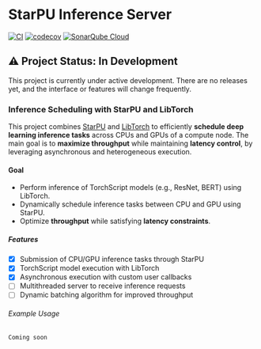 # StarPU Inference Server

[![CI][ci-badge]][ci-url]
[![codecov][codecov-badge]][codecov-url]
[![SonarQube Cloud][sonar-badge]][sonar-url]

## ⚠️ Project Status: In Development

This project is currently under active development. There are no releases yet,
and the interface or features will change frequently.

### Inference Scheduling with StarPU and LibTorch

This project combines [StarPU](https://starpu.gitlabpages.inria.fr/) and
[LibTorch](https://pytorch.org/cppdocs/) to efficiently **schedule deep learning
inference tasks** across CPUs and GPUs of a compute node. The main goal is to
**maximize throughput** while maintaining **latency control**, by leveraging
asynchronous and heterogeneous execution.

#### Goal

- Perform inference of TorchScript models (e.g., ResNet, BERT) using LibTorch.
- Dynamically schedule inference tasks between CPU and GPU using StarPU.
- Optimize **throughput** while satisfying **latency constraints**.

##### Features

- [x] Submission of CPU/GPU inference tasks through StarPU
- [x] TorchScript model execution with LibTorch
- [x] Asynchronous execution with custom user callbacks
- [ ] Multithreaded server to receive inference requests
- [ ] Dynamic batching algorithm for improved throughput

###### Example Usage

```bash
Coming soon
```

[ci-badge]:
  https://github.com/daxmawal/StarPU-Inference-Server/actions/workflows/ci.yml/badge.svg
[ci-url]:
  https://github.com/daxmawal/StarPU-Inference-Server/actions/workflows/ci.yml
[codecov-badge]:
  https://codecov.io/github/daxmawal/StarPU-Inference-Server/graph/badge.svg?token=WV7HQ2N4T6
[codecov-url]:
  https://codecov.io/github/daxmawal/StarPU-Inference-Server
[sonar-badge]:
  https://sonarcloud.io/images/project_badges/sonarcloud-dark.svg
[sonar-url]:
  https://sonarcloud.io/summary/new_code?id=daxmawal_StarPU-Inference-Server

